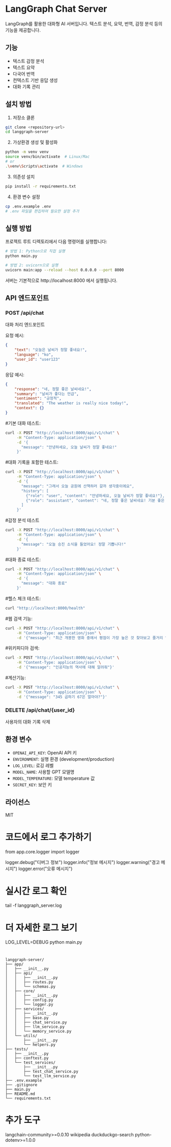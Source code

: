 # LangGraph Chat Server

LangGraph를 활용한 대화형 AI 서버입니다. 텍스트 분석, 요약, 번역, 감정 분석 등의 기능을 제공합니다.

## 기능

- 텍스트 감정 분석
- 텍스트 요약
- 다국어 번역
- 컨텍스트 기반 응답 생성
- 대화 기록 관리

## 설치 방법

1. 저장소 클론
```bash
git clone <repository-url>
cd langgraph-server
```

2. 가상환경 생성 및 활성화
```bash
python -m venv venv
source venv/bin/activate  # Linux/Mac
# or
.\venv\Scripts\activate  # Windows
```

3. 의존성 설치
```bash
pip install -r requirements.txt
```

4. 환경 변수 설정
```bash
cp .env.example .env
# .env 파일을 편집하여 필요한 설정 추가
```

## 실행 방법

프로젝트 루트 디렉토리에서 다음 명령어를 실행합니다:

```bash
# 방법 1: Python으로 직접 실행
python main.py

# 방법 2: uvicorn으로 실행
uvicorn main:app --reload --host 0.0.0.0 --port 8000
```

서버는 기본적으로 http://localhost:8000 에서 실행됩니다.

## API 엔드포인트

### POST /api/chat
대화 처리 엔드포인트

요청 예시:
```json
{
    "text": "오늘은 날씨가 정말 좋네요!",
    "language": "ko",
    "user_id": "user123"
}
```

응답 예시:
```json
{
    "response": "네, 정말 좋은 날씨네요!",
    "summary": "날씨가 좋다는 언급",
    "sentiment": "긍정적",
    "translated": "The weather is really nice today!",
    "context": {}
}
```

#기본 대화 테스트:
```bash
curl -X POST "http://localhost:8000/api/v1/chat" \
     -H "Content-Type: application/json" \
     -d '{
       "message": "안녕하세요, 오늘 날씨가 정말 좋네요!"
     }'
```

#대화 기록을 포함한 테스트:
```bash
curl -X POST "http://localhost:8000/api/v1/chat" \
     -H "Content-Type: application/json" \
     -d '{
       "message": "그래서 오늘 공원에 산책하러 갈까 생각중이에요",
       "history": [
         {"role": "user", "content": "안녕하세요, 오늘 날씨가 정말 좋네요!"},
         {"role": "assistant", "content": "네, 정말 좋은 날씨네요! 기분 좋은 하루가 될 것 같아요."}
       ]
     }'
```

#감정 분석 테스트
```bash
curl -X POST "http://localhost:8000/api/v1/chat" \
     -H "Content-Type: application/json" \
     -d '{
       "message": "오늘 승진 소식을 들었어요! 정말 기쁩니다!"
     }'
```

#대화 종료 테스트:
```bash
curl -X POST "http://localhost:8000/api/v1/chat" \
     -H "Content-Type: application/json" \
     -d '{
       "message": "대화 종료"
     }'
```

#헬스 체크 테스트:
```bash
curl "http://localhost:8000/health"
```

#웹 검색 기능:
```bash
curl -X POST "http://localhost:8000/api/v1/chat" \
     -H "Content-Type: application/json" \
     -d '{"message": "최근 개봉한 영화 중에서 평점이 가장 높은 것 찾아보고 줄거리 알려줘"}'
```

#위키피디아 검색:
```bash
curl -X POST "http://localhost:8000/api/v1/chat" \
     -H "Content-Type: application/json" \
     -d '{"message": "인공지능의 역사에 대해 알려줘"}'
```

#계산기능:
```bash
curl -X POST "http://localhost:8000/api/v1/chat" \
     -H "Content-Type: application/json" \
     -d '{"message": "345 곱하기 67은 얼마야?"}'
```

### DELETE /api/chat/{user_id}
사용자의 대화 기록 삭제

## 환경 변수

- `OPENAI_API_KEY`: OpenAI API 키
- `ENVIRONMENT`: 실행 환경 (development/production)
- `LOG_LEVEL`: 로깅 레벨
- `MODEL_NAME`: 사용할 GPT 모델명
- `MODEL_TEMPERATURE`: 모델 temperature 값
- `SECRET_KEY`: 보안 키

## 라이선스

MIT

# 코드에서 로그 추가하기
from app.core.logger import logger

logger.debug("디버그 정보")
logger.info("정보 메시지")
logger.warning("경고 메시지")
logger.error("오류 메시지")

# 실시간 로그 확인
tail -f langgraph_server.log

# 더 자세한 로그 보기
LOG_LEVEL=DEBUG python main.py

#
```
langgraph-server/
├── app/
│   ├── __init__.py
│   ├── api/
│   │   ├── __init__.py
│   │   ├── routes.py
│   │   └── schemas.py
│   ├── core/
│   │   ├── __init__.py
│   │   ├── config.py
│   │   └── logger.py
│   ├── services/
│   │   ├── __init__.py
│   │   ├── base.py
│   │   ├── chat_service.py
│   │   ├── llm_service.py
│   │   └── memory_service.py
│   └── utils/
│       ├── __init__.py
│       └── helpers.py
├── tests/
│   ├── __init__.py
│   ├── conftest.py
│   └── test_services/
│       ├── __init__.py
│       ├── test_chat_service.py
│       └── test_llm_service.py
├── .env.example
├── .gitignore
├── main.py
├── README.md
└── requirements.txt
```

# 추가 도구
langchain-community>=0.0.10
wikipedia
duckduckgo-search
python-dotenv>=1.0.0
